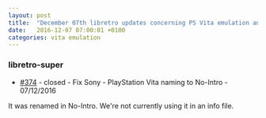 ```yaml
---
layout: post
title:  "December 07th libretro updates concerning PS Vita emulation and emulators"
date:   2016-12-07 07:00:01 +0100
categories: vita emulation
---
```


### libretro-super
- [#374](https://github.com/libretro/libretro-super/pull/374) - closed - Fix Sony - PlayStation Vita naming to No-Intro - 07/12/2016

It was renamed in No-Intro. We're not currently using it in an info file.

